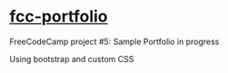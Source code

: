 # <a href="https://carrimaxx.github.io/fcc-portfolio/" target="_blank">fcc-portfolio</a>
FreeCodeCamp project #5: Sample Portfolio in progress

Using bootstrap and custom CSS

